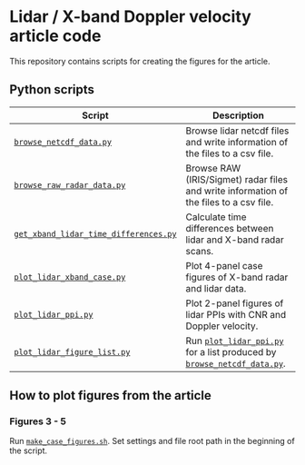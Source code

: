 # Lidar / X-band Doppler velocity article code

This repository contains scripts for creating the figures for the article.


## Python scripts

| Script                                                                       | Description                                                                                                           |
| ---------------------------------------------------------------------------- | --------------------------------------------------------------------------------------------------------------------- |
| [`browse_netcdf_data.py`](browse_netcdf_data.py)                             | Browse lidar netcdf files and write information of the files to a csv file.                                           |
| [`browse_raw_radar_data.py`](browse_raw_radar_data.py)                       | Browse RAW (IRIS/Sigmet) radar files and write information of the files to a csv file.                                |
| [`get_xband_lidar_time_differences.py`](get_xband_lidar_time_differences.py) | Calculate time differences between lidar and X-band radar scans.                                                      |
| [`plot_lidar_xband_case.py`](plot_lidar_xband_case.py)                       | Plot 4-panel case figures of X-band radar and lidar data.                                                             |
| [`plot_lidar_ppi.py`](plot_lidar_ppi.py)                                     | Plot 2-panel figures of lidar PPIs with CNR and Doppler velocity.                                                     |
| [`plot_lidar_figure_list.py`](plot_lidar_figure_list.py)                     | Run [`plot_lidar_ppi.py`](plot_lidar_ppi.py) for a list produced by [`browse_netcdf_data.py`](browse_netcdf_data.py). |

## How to plot figures from the article

### Figures 3 - 5

Run [`make_case_figures.sh`](make_case_figures.sh). Set settings and file root path in the beginning of the script.
